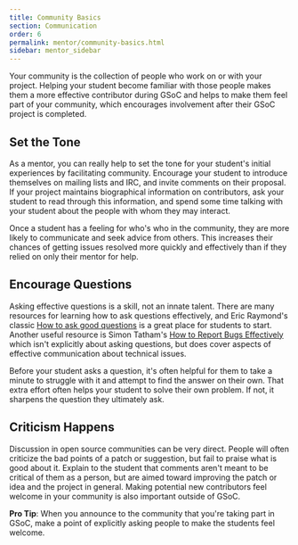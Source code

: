 ```yaml
---
title: Community Basics
section: Communication
order: 6
permalink: mentor/community-basics.html
sidebar: mentor_sidebar
---
```


Your community is the collection of people who work on or with your project. Helping your student become familiar with those people makes them a more effective contributor during GSoC and helps to make them feel part of your community, which encourages involvement after their GSoC project is completed.


## Set the Tone

As a mentor, you can really help to set the tone for your student's initial experiences by facilitating community. Encourage your student to introduce themselves on mailing lists and IRC, and invite comments on their proposal. If your project maintains biographical information on contributors, ask your student to read through this information, and spend some time talking with your student about the people with whom they may interact.

Once a student has a feeling for who's who in the community, they are more likely to communicate and seek advice from others. This increases their chances of getting issues resolved more quickly and effectively than if they relied on only their mentor for help.


## Encourage Questions

Asking effective questions is a skill, not an innate talent. There are many resources for learning how to ask questions effectively, and Eric Raymond's classic [How to ask good questions](http://catb.org/~esr/faqs/smart-questions.html) is a great place for students to start.  Another useful resource is Simon Tatham's [How to Report Bugs Effectively](http://www.chiark.greenend.org.uk/~sgtatham/bugs.html) which isn't explicitly about asking questions, but does cover aspects of effective communication about technical issues.

Before your student asks a question, it's often helpful for them to take a minute to struggle with it and attempt to find the answer on their own. That extra effort often helps your student to solve their own problem. If not, it sharpens the question they ultimately ask.


## Criticism Happens

Discussion in open source communities can be very direct. People will often criticize the bad points of a patch or suggestion, but fail to praise what is good about it. Explain to the student that comments aren't meant to be critical of them as a person, but are aimed toward improving the patch or idea and the project in general. Making potential new contributors feel welcome in your community is also important outside of GSoC.

**Pro Tip**: When you announce to the community that you're taking part in GSoC, make a point of explicitly asking people to make the students feel welcome.


